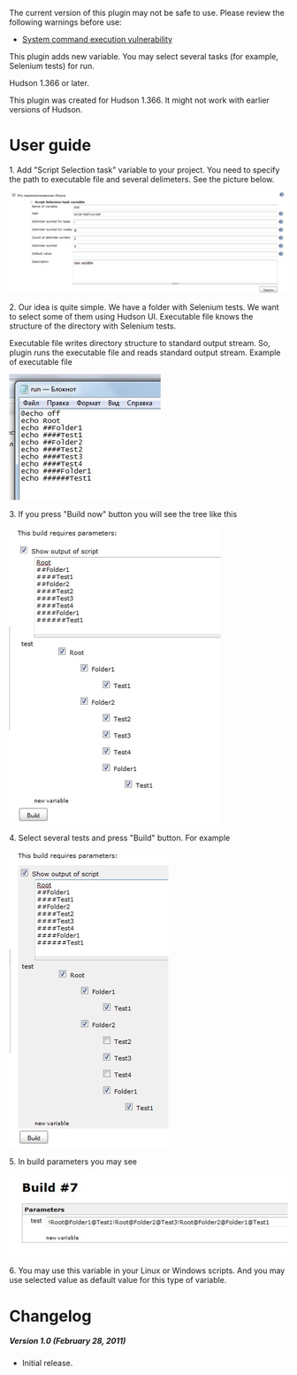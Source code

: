The current version of this plugin may not be safe to use. Please review
the following warnings before use:

-   [System command execution
    vulnerability](https://www.jenkins.io/security/advisory/2020-09-16/#SECURITY-1967)

This plugin adds new variable. You may select several tasks (for
example, Selenium tests) for run.

Hudson 1.366 or later.

This plugin was created for Hudson 1.366. It might not work with earlier
versions of Hudson.

# User guide

1\. Add "Script Selection task" variable to your project. You need to
specify the path to executable file and several delimeters. See the
picture below.

![](docs/images/3.jpg)

2\. Our idea is quite simple. We have a folder with Selenium tests. We
want to select some of them using Hudson UI. Executable file knows the
structure of the directory with Selenium tests.

Executable file writes directory structure to standard output stream.
So, plugin runs the executable file and reads standard output stream.
Example of executable file

![](docs/images/4.jpg)

3\. If you press "Build now" button you will see the tree like this

![](docs/images/5.jpg)

4\. Select several tests and press "Build" button. For example

![](docs/images/6.jpg)

5\. In build parameters you may see

![](docs/images/7.jpg)

6\. You may use this variable in your Linux or Windows scripts. And you
may use selected value as default value for this type of variable.

# Changelog

##### Version 1.0 (February 28, 2011) 

-   Initial release.
